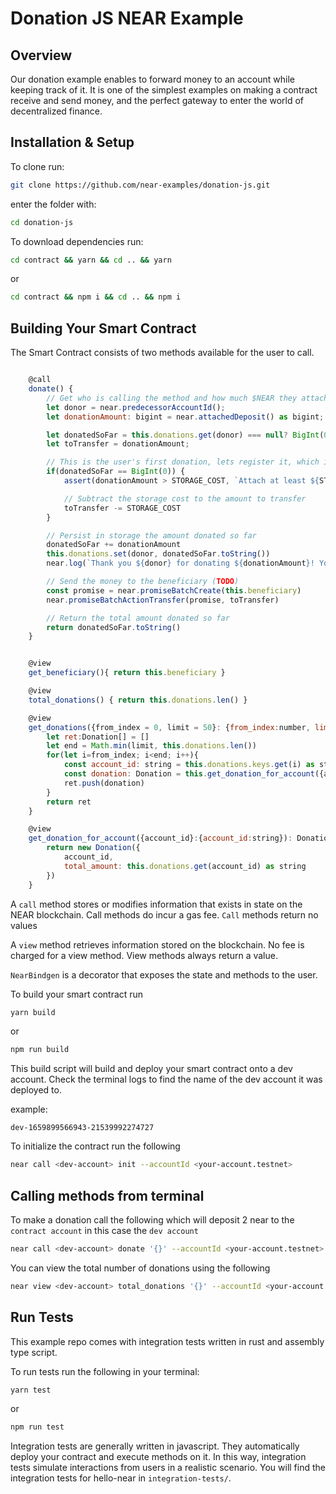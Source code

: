 # Donation JS NEAR Example

## Overview

Our donation example enables to forward money to an account while keeping track of it. It is one of the simplest examples on making a contract receive and send money, and the perfect gateway to enter the world of decentralized finance.

## Installation & Setup

To clone run:

```bash
git clone https://github.com/near-examples/donation-js.git
```

enter the folder with:

```bash
cd donation-js
```

To download dependencies run:

```bash
cd contract && yarn && cd .. && yarn
```

or

```bash
cd contract && npm i && cd .. && npm i
```

## Building Your Smart Contract

The Smart Contract consists of two methods available for the user to call.

```javascript

    @call
    donate() {
        // Get who is calling the method and how much $NEAR they attached
        let donor = near.predecessorAccountId();
        let donationAmount: bigint = near.attachedDeposit() as bigint;

        let donatedSoFar = this.donations.get(donor) === null? BigInt(0) : BigInt(this.donations.get(donor) as string)
        let toTransfer = donationAmount;

        // This is the user's first donation, lets register it, which increases storage
        if(donatedSoFar == BigInt(0)) {
            assert(donationAmount > STORAGE_COST, `Attach at least ${STORAGE_COST} yoctoNEAR`);

            // Subtract the storage cost to the amount to transfer
            toTransfer -= STORAGE_COST
        }

        // Persist in storage the amount donated so far
        donatedSoFar += donationAmount
        this.donations.set(donor, donatedSoFar.toString())
        near.log(`Thank you ${donor} for donating ${donationAmount}! You donated a total of ${donatedSoFar}`);

        // Send the money to the beneficiary (TODO)
        const promise = near.promiseBatchCreate(this.beneficiary)
        near.promiseBatchActionTransfer(promise, toTransfer)

        // Return the total amount donated so far
        return donatedSoFar.toString()
    }


    @view
    get_beneficiary(){ return this.beneficiary }

    @view
    total_donations() { return this.donations.len() }

    @view
    get_donations({from_index = 0, limit = 50}: {from_index:number, limit:number}): Donation[] {
        let ret:Donation[] = []
        let end = Math.min(limit, this.donations.len())
        for(let i=from_index; i<end; i++){
            const account_id: string = this.donations.keys.get(i) as string
            const donation: Donation = this.get_donation_for_account({account_id})
            ret.push(donation)
        }
        return ret
    }

    @view
    get_donation_for_account({account_id}:{account_id:string}): Donation{
        return new Donation({
            account_id,
            total_amount: this.donations.get(account_id) as string
        })
    }
```

A `call` method stores or modifies information that exists in state on the NEAR blockchain. Call methods do incur a gas fee. `Call` methods return no values

A `view` method retrieves information stored on the blockchain. No fee is charged for a view method. View methods always return a value.

`NearBindgen` is a decorator that exposes the state and methods to the user.

To build your smart contract run

```bash
yarn build
```

or

```bash
npm run build
```

This build script will build and deploy your smart contract onto a dev account. Check the terminal logs to find the name of the dev account it was deployed to.

example:

```
dev-1659899566943-21539992274727
```

To initialize the contract run the following

```bash
near call <dev-account> init --accountId <your-account.testnet>
```

## Calling methods from terminal

To make a donation call the following which will deposit 2 near to the `contract account` in this case the `dev account`

```bash
near call <dev-account> donate '{}' --accountId <your-account.testnet> --deposit 2
```

You can view the total number of donations using the following

```bash
near view <dev-account> total_donations '{}' --accountId <your-account.testnet>

```

## Run Tests

This example repo comes with integration tests written in rust and assembly type script.

To run tests run the following in your terminal:

```bash
yarn test
```

or

```bash
npm run test
```

Integration tests are generally written in javascript. They automatically deploy your contract and execute methods on it. In this way, integration tests simulate interactions from users in a realistic scenario. You will find the integration tests for hello-near in `integration-tests/`.
